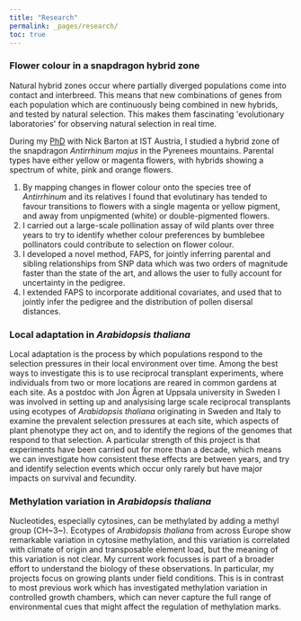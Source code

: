 ```yaml
---
title: "Research"
permalink: _pages/research/
toc: true
---
```


### Flower colour in a snapdragon hybrid zone

Natural hybrid zones occur where partially diverged populations come into contact and interbreed.
This means that new combinations of genes from each population which are continuously being combined in new hybrids, and tested by natural selection.
This makes them fascinating 'evolutionary laboratories' for observing natural selection in real time.

During my [PhD](https://research-explorer.app.ist.ac.at/download/1398/5106/IST-2016-526-v1%2B1_Ellis_signed_thesis.pdf) with Nick Barton at IST Austria, I studied a hybrid zone of the snapdragon *Antirrhinum majus* in the Pyrenees mountains. Parental types have either yellow or magenta flowers, with hybrids showing a spectrum of white, pink and orange flowers. 

1. By mapping changes in flower colour onto the species tree of *Antirrhinum* and its relatives I found that evolutinary has tended to favour transitions to flowers with a single magenta or yellow pigment, and away from unpigmented (white) or double-pigmented flowers.
2. I carried out a large-scale pollination assay of wild plants over three years to try to identify whether colour preferences by bumblebee pollinators could contribute to selection on flower colour.
3. I developed a novel method, FAPS, for jointly inferring parental and sibling relationships from SNP data which was two orders of magnitude faster than the state of the art, and allows the user to fully account for uncertainty in the pedigree. 
4. I extended FAPS to incorporate additional covariates, and used that to jointly infer the pedigree and the distribution of pollen disersal distances.

### Local adaptation in *Arabidopsis thaliana*

Local adaptation is the process by which populations respond to the selection pressures in their local environment over time.
Among the best ways to investigate this is to use reciprocal transplant experiments, where individuals from two or more locations are reared in common gardens at each site.
As a postdoc with Jon Ågren at Uppsala university in Sweden I was involved in setting up and analysising large scale reciprocal transplants using ecotypes of *Arabidopsis thaliana* originating in Sweden and Italy to examine the prevalent selection pressures at each site, which aspects of plant phenotype they act on, and to identify the regions of the genomes that respond to that selection.
A particular strength of this project is that experiments have been carried out for more than a decade, which means we can investigate how consistent these effects are between years, and try and identify selection events which occur only rarely but have major impacts on survival and fecundity.

### Methylation variation in *Arabidopsis thaliana*

Nucleotides, especially cytosines, can be methylated by adding a methyl group (CH~3~).
Ecotypes of *Arabidopsis thaliana* from across Europe show remarkable variation in cytosine methylation, and this variation is correlated with climate of origin and transposable element load, but the meaning of this variation is not clear.
My current work focusses is part of a broader effort to understand the biology of these observations.
In particular, my projects focus on growing plants under field conditions.
This is in contrast to most previous work which has investigated methylation variation in controlled growth chambers, which can never capture the full range of environmental cues that might affect the regulation of methylation marks.
